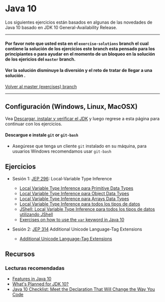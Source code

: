 # Java 10

Los siguientes ejercicios están basados en algunas de las novedades de Java 10  basado en JDK 10 General-Availability Release.

___

####   Por favor note que usted esta en el `exercise-solutions` branch el cual contiene la solución de los ejercicios este branch esta pensado para los principiantes o para ayudar en el momento de un bloqueo en la solución de los ejericios del `master` branch. 

####   Ver la solución disminuye la diversión y el reto de tratar de llegar a una solución . 

[Volver al master (exercises) branch](../../master/java10/README.md)

___

## Configuración (Windows, Linux, MacOSX)

Vea [Descargar, instalar y verificar el JDK](setupAndVerifyJDK.md) y luego regrese a esta página para continuar con los ejercicios.
         
#### Descargue e instale `git` or `git-bash`

- Asegúrese que tenga un cliente `git` instalado en su máquina, para usuarios Windows recomendamos usar `git-bash` 


## Ejercicios 


- Sesión 1: [JEP 296](http://openjdk.java.net/jeps/296): Local-Variable Type Inference
   - [Local Variable Type Inference para Primitive Data Types](JEP_286_Local-Variable_Type_Inference/01_Primitive_Data_Types/README.md)
   - [Local Variable Type Inference para Object Data Types](JEP_286_Local-Variable_Type_Inference/02_Object_Data_Types/README.md)
   - [Local Variable Type Inference para Arrays Data Types](JEP_286_Local-Variable_Type_Inference/03_Arrays_Data_Types/README.md)
   - [Local Variable Type Inference para todos los tipos de datos](JEP_286_Local-Variable_Type_Inference/04_Full_uses/README.md)
   - [JShell: Local Variable Type Inference para todos los tipos de datos utilizando JShell](JEP_286_Local-Variable_Type_Inference/05_JShell/README.md)
   - [Exercises on how to use the `var` keyword in Java 10](JEP_286_Local-Variable_Type_Inference/06_More_Exercises/README.md)
   
- Sesión 2: [JEP 314](http://openjdk.java.net/jeps/314) Additional Unicode Language-Tag Extensions
   - [Additional Unicode Language-Tag Extensions](JEP_314_Additional_Unicode_Language-Tag_Extensions/README.md)
        

## Recursos

### Lecturas recomendadas
- [Features in Java 10](https://dzone.com/articles/features-in-java-10)
- [What's Planned for JDK 10?](https://dzone.com/articles/whats-planned-for-jdk-10)
- [Java 10 Checklist: Meet the Declaration That Will Change the Way You Code](https://blog.takipi.com/java-10-checklist-meet-the-declaration-that-will-change-the-way-you-code/)

